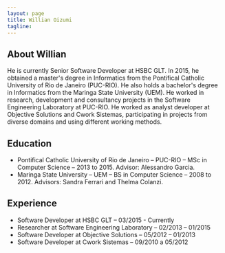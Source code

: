 ```yaml
---
layout: page
title: Willian Oizumi
tagline:
---
```


## About Willian

He is currently Senior Software Developer at HSBC GLT. In 2015, he obtained a master's degree in Informatics from the Pontifical Catholic University of Rio de Janeiro (PUC-RIO). He also holds a bachelor's degree in Informatics from the Maringa State University (UEM). He worked in research, development and consultancy projects in the Software Engineering Laboratory at PUC-RIO. He worked as analyst developer at Objective Solutions and Cwork Sistemas, participating in projects from diverse domains and using different working methods.

## Education

<ul class="education">
  <li>Pontifical Catholic University of Rio de Janeiro – PUC-RIO – MSc in Computer Science – 2013 to 2015. Advisor: Alessandro Garcia.</li>
  <li>Maringa State University – UEM – BS in Computer Science – 2008 to 2012. Advisors: Sandra Ferrari and Thelma Colanzi.</li>
</ul>

## Experience

<ul class="experience">
  <li>Software Developer at HSBC GLT – 03/2015 - Currently</li>
  <li>Researcher at Software Engineering Laboratory – 02/2013 – 01/2015</li>
  <li>Software Developer at Objective Solutions – 05/2012 – 01/2013</li>
  <li>Software Developer at Cwork Sistemas – 09/2010 a 05/2012</li>
</ul>
